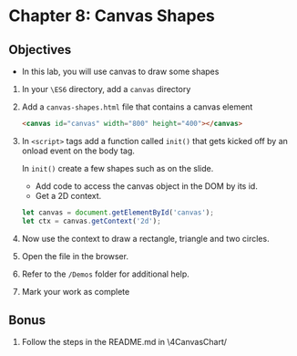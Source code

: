 # Chapter 8: Canvas Shapes

## Objectives

* In this lab, you will use canvas to draw some shapes

1. In your `\ES6` directory, add a `canvas` directory

1. Add a `canvas-shapes.html` file that contains a canvas element

    ```html
    <canvas id="canvas" width="800" height="400"></canvas>
    ```

1. In `<script>` tags add a function called `init()` that gets kicked off by an onload event on the body tag.

    In `init()` create a few shapes such as on the slide.
    * Add code to access the canvas object in the DOM by its id.
    * Get a 2D context.

    ```javascript
    let canvas = document.getElementById('canvas');
    let ctx = canvas.getContext('2d');
    ```

1. Now use the context to draw a rectangle, triangle and two circles.

1. Open the file in the browser.

1. Refer to the `/Demos` folder for additional help.

1. Mark your work as complete

## Bonus

1. Follow the steps in the README.md in \4CanvasChart/